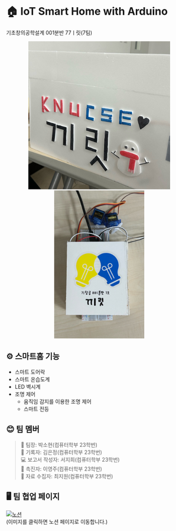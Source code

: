 # 🏠 IoT Smart Home with Arduino
기초창의공학설계 001분반 77ㅣ릿(7팀)

<p align=center>
  <img src="https://github.com/2023-CLASS-1-Creative-ENG-Design/77i_rit_IoTSmartHome/blob/main/%EC%82%AC%EC%A7%84%EC%9E%90%EB%A3%8C/SmartHome/%EC%99%B8%EB%B6%80.jpg" height="400px">
  <img src="https://github.com/2023-CLASS-1-Creative-ENG-Design/77i_rit_IoTSmartHome/blob/main/%EC%82%AC%EC%A7%84%EC%9E%90%EB%A3%8C/Switch/%EC%8A%A4%EC%9C%84%EC%B9%98.jpg" height="400px">
</p>

## ⚙️ 스마트홈 기능
- 스마트 도어락
- 스마트 온습도계
- LED 벽시계
- 조명 제어
  - 움직임 감지를 이용한 조명 제어
  - 스마트 전등
## 😊 팀 멤버
> 👑 팀장: 박소현(컴퓨터학부 23학번)</br>
> 🧾 기록자: 김은정(컴퓨터학부 23학번) </br>
> 💻 보고서 작성자: 서지희(컴퓨터학부 23학번) </br>
> 🌱 촉진자: 이영주(컴퓨터학부 23학번) </br>
> 🔎 자료 수집자: 최지원(컴퓨터학부 23학번) </br>

## 🖥️ 팀 협업 페이지
[![노션](https://search.pstatic.net/common/?src=http%3A%2F%2Fimgnews.naver.net%2Fimage%2F5366%2F2020%2F06%2F25%2F2020062513163201438bf45d5d5ea18013416985_20200625134501582.jpg&type=sc960_832)](https://vagabond-nutria-6ba.notion.site/77-e8ba42ff71a545f8ac042a83068b47de?pvs=4) </br>
(이미지를 클릭하면 노션 페이지로 이동합니다.)
